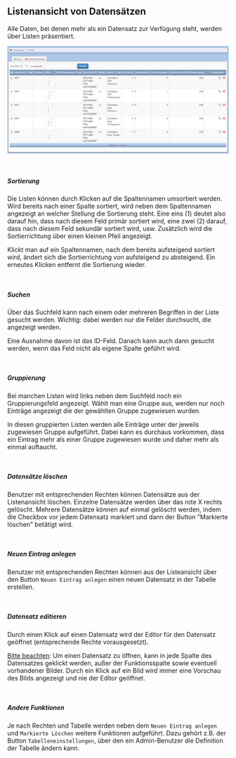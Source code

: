 ## Listenansicht von Datensätzen

Alle Daten, bei denen mehr als ein Datensatz zur Verfügung steht, werden über Listen präsentiert.

![](bild9.png)

<br>

##### Sortierung

Die Listen können durch Klicken auf die Spaltennamen umsortiert werden. Wird bereits nach einer Spalte sortiert, wird neben dem Spaltennamen angezeigt an welcher Stellung die Sortierung steht. Eine eins (1) deutet also darauf hin, dass nach diesem Feld primär sortiert wird, eine zwei (2) darauf, dass nach diesem Feld sekundär sortiert wird, usw. Zusätzlich wird die Sortierrichtung über einen kleinen Pfeil angezeigt.

Klickt man auf ein Spaltennamen, nach dem bereits aufsteigend sortiert wird, ändert sich die Sortierrichtung von aufsteigend zu absteigend. Ein erneutes Klicken entfernt die Sortierung wieder.

<br>

##### Suchen

Über das Suchfeld kann nach einem oder mehreren Begriffen in der Liste gesucht werden. Wichtig: dabei werden nur die Felder durchsucht, die angezeigt werden.

Eine Ausnahme davon ist das ID-Feld. Danach kann auch dann gesucht werden, wenn das Feld nicht als eigene Spalte geführt wird.

<br>

##### Gruppierung

Bei manchen Listen wird links neben dem Suchfeld noch ein Gruppierungsfeld angezeigt. Wählt man eine Gruppe aus, werden nur noch Einträge angezeigt die der gewählten Gruppe zugewiesen wurden.

In diesen gruppierten Listen werden alle Einträge unter der jeweils zugewiesen Gruppe aufgeführt. Dabei kann es durchaus vorkommen, dass ein Eintrag mehr als einer Gruppe zugewiesen wurde und daher mehr als einmal auftaucht.

<br>

##### Datensätze löschen

Benutzer mit entsprechenden Rechten können Datensätze aus der Listenansicht löschen. Einzelne Datensätze werden über das rote X rechts gelöscht. Mehrere Datensätze können auf einmal gelöscht werden, indem die Checkbox vor jedem Datensatz markiert und dann der Button "Markierte löschen" betätigt wird.

<br>

##### Neuen Eintrag anlegen

Benutzer mit entsprechenden Rechten können aus der Listeansicht über den Button ```Neuen Eintrag anlegen``` einen neuen Datensatz in der Tabelle erstellen.

<br>

##### Datensatz editieren

Durch einen Klick auf einen Datensatz wird der Editor für den Datensatz geöffnet (entsprechende Rechte vorausgesetzt).

<u>Bitte beachten</u>: Um einen Datensatz zu öffnen, kann in jede Spalte des Datensatzes geklickt werden, außer der Funktionsspalte sowie eventuell vorhandener Bilder. Durch ein Klick auf ein Bild wird immer eine Vorschau des Bilds angezeigt und nie der Editor geöffnet.

<br>

##### Andere Funktionen

Je nach Rechten und Tabelle werden neben dem ```Neuen Eintrag anlegen``` und ```Markierte Löschen``` weitere Funktionen aufgeführt. Dazu gehört z.B. der Button ```Tabelleneinstellungen```, über den ein Admin-Benutzer die Definition der Tabelle ändern kann.
